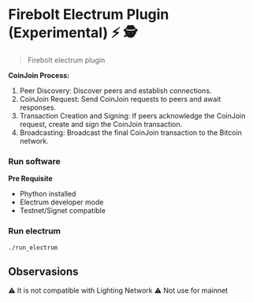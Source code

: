 # Firebolt Electrum Plugin (Experimental) ⚡ 🕵️

>Firebolt electrum plugin

**CoinJoin Process:**

 1. Peer Discovery: Discover peers and establish connections.
 2. CoinJoin Request: Send CoinJoin requests to peers and await responses.
 3. Transaction Creation and Signing: If peers acknowledge the CoinJoin request, create and sign the CoinJoin transaction.
 4.  Broadcasting: Broadcast the final CoinJoin transaction to the Bitcoin network.

### Run software

**Pre Requisite**

- Phython installed
- Electrum developer mode
- Testnet/Signet compatible

### Run electrum

``
./run_electrum
``
## Observasions

⚠️ It is not compatible with Lighting Network
⚠️ Not use for mainnet
